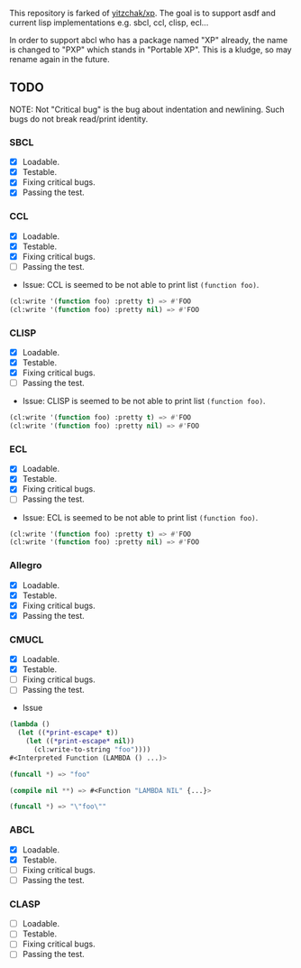 This repository is farked of [yitzchak/xp](https://github.com/yitzchak/xp).
The goal is to support asdf and current lisp implementations e.g. sbcl, ccl, clisp, ecl...

In order to support abcl who has a package named "XP" already,
the name is changed to "PXP" which stands in "Portable XP".
This is a kludge, so may rename again in the future.

## TODO
NOTE: Not "Critical bug" is the bug about indentation and newlining.
Such bugs do not break read/print identity.

### SBCL
* [x] Loadable.
* [x] Testable.
* [x] Fixing critical bugs.
* [x] Passing the test.

### CCL
* [x] Loadable.
* [x] Testable.
* [x] Fixing critical bugs.
* [ ] Passing the test.

* Issue: CCL is seemed to be not able to print list `(function foo)`.

```lisp
(cl:write '(function foo) :pretty t) => #'FOO
(cl:write '(function foo) :pretty nil) => #'FOO
```

### CLISP
* [x] Loadable.
* [x] Testable.
* [x] Fixing critical bugs.
* [ ] Passing the test.

* Issue: CLISP is seemed to be not able to print list `(function foo)`.

```lisp
(cl:write '(function foo) :pretty t) => #'FOO
(cl:write '(function foo) :pretty nil) => #'FOO
```

### ECL
* [x] Loadable.
* [x] Testable.
* [x] Fixing critical bugs.
* [ ] Passing the test.

* Issue: ECL is seemed to be not able to print list `(function foo)`.

```lisp
(cl:write '(function foo) :pretty t) => #'FOO
(cl:write '(function foo) :pretty nil) => #'FOO
```

### Allegro
* [x] Loadable.
* [x] Testable.
* [x] Fixing critical bugs.
* [x] Passing the test.

### CMUCL
* [x] Loadable.
* [x] Testable.
* [ ] Fixing critical bugs.
* [ ] Passing the test.

* Issue

```lisp
(lambda ()
  (let ((*print-escape* t))
    (let ((*print-escape* nil))
      (cl:write-to-string "foo"))))
#<Interpreted Function (LAMBDA () ...)>

(funcall *) => "foo"

(compile nil **) => #<Function "LAMBDA NIL" {...}>

(funcall *) => "\"foo\""
```

### ABCL
* [x] Loadable.
* [x] Testable.
* [ ] Fixing critical bugs.
* [ ] Passing the test.

### CLASP
* [ ] Loadable.
* [ ] Testable.
* [ ] Fixing critical bugs.
* [ ] Passing the test.

